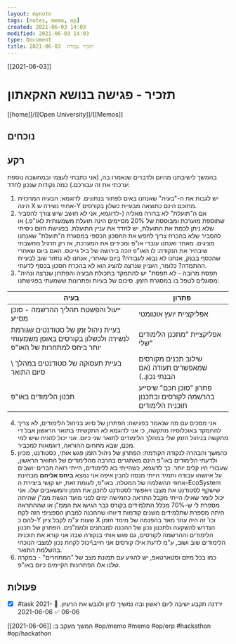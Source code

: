 ```yaml
---
layout: mynote
tags: [notes, memo, op] 
created: 2021-06-03 14:03
modified: 2021-06-03 14:03
type: Document
title: תזכיר עבודה  2021-06-03
---
```

[[2021-06-03]]
#  תזכיר - פגישה בנושא האקאתון		
[[home]]/[[Open University]]/[[Memos]]

## נוכחים 
## רקע 
בהמשך לישיבתנו מהיום ולדברים שנאמרו בה, (אני כתבתי לעצמי ובמחשבה נוספת ערכתי את זה עבורכם.) כמה נקודות שנכון לחדד:
1. יש לגבות את ה-"בעיה" שאנחנו באים לפתור בנתונים. 
לדוגמא: הבעיה המרכזית הינה X אחוזי נשירה ש-Y מתוכם הינם כתוצאה מבעיית כשלון בקורסים. 
2. אם ה"תועלת" לא ברורה מאליה (-לדוגמא, אני לא חושב שיש צורך להסביר שתוספת מוערכת ומבוססת של 20% מסיימים הינה תועלת משמעותית לאו"פ.)  או שלא ניתן לכמת את התועלת, יש לחדד את עניין התועלת. בפגישת הזום ניסיתי להסביר שלא בהכרח צריך לחפש את החסכון הכספי במסגרת ה"תועלת"  שאנחנו מציגים. 
מאחר ואנחנו עובדי או"פ ומכירים את המערכת, אז רק תרגיל מחשבתי שיבהיר את הנקודה: לו האו"פ זוכה בירושה של ביל גייטס. האם ביום שאחרי שהכסף בבנק, אנחנו לא נבוא לעבודה? ביום שאחרי, אנחנו לא נחזור שוב לבעיית ההתמדה? כלומר, העניין שנרצה להציג הוא לא בהכרח חסכון בכסף לדעתי. 
3. "תפסת מרובה - לא תפסת" יש להתמקד בתכולת הבעיה והפתרון שנרצה ונהיה מסוגלים לטפל בו במסגרת הזמן. סיכום  של בעיות ופתרונות ששמעתי בפגישתנו:

| בעיה                                                                                               | פתרון                                                          |
| -------------------------------------------------------------------------------------------------- | -------------------------------------------------------------- |
| ייעול והפשטת תהליך ההרשמה - סוכן מסייע                                                             | אפליקציית יועץ אוטומטי                                         |
| בעיית ניהול זמן של סטודנטים שגורמת לנשירה ולכשלון בקורסים באופן משמעותי יותר ביחס למתחרות של האו"פ | אפליקציית "מתכנן הלימודים שלי"                                 |
| בעיית תעסוקה של סטודנטים במהלך \ סיום התואר                                                        | שילוב תכנים מקורסים שמאפשרים תעודה (אם הבנתי נכון..)           |
| תכנון הלימודים באו"פ                                                                               | פתרון "סוכן חכם" שיסייע בהרשמה לקורסים ובתכנון תוכנית הלימודים |
4. אני מסכים עם מה שנאמר בפגישה: הפתרון של סיוע בניהול הלימודים,  לא צריך להתמקד באוכלוסיה מתקשה, כי אני לדוגמא לא התקשיתי בתואר הראשון אבל די מתקשה בניהול הזמן שלי במהלך הלימודים לתואר שני כיום. אני יכול להניח שיש למי מכם, שבא מתחום ההוראה, דוגמאות למכביר.
5. כהמשך והבהרה לנקודה הקודמת:
הפתרון של ניהול הזמן פגש אותי, כסטודנט, מכיון ולדעתי הלימודים באו"פ הינם מאתגרים בהרבה מהלימודים של התואר הראשון, שעבורי היו קלים יותר.
כך לדוגמא, כשהייתי בא ללימודים, הייתי רואה חברים יושבים על איזשהו עבודה ותמיד הייתי מנסה להבין איפה אני נמצא **ביחס אליהם** מבחינת אחוזי ההשלמה של המטלה. באו"פ, לעומת זאת, יש קושי ביצירת ה-EcoSystem שישקף לסטודנט את מצבו ויאפשר לסטודנט לתכנן את הזמן והמשאבים שלו. אני יכול לומר שאילו הייתי מקבל התראה כחמישה ימים לפני מועד הגשת ממ"ן שהיתה מספרת לי ש-70% מכלל התלמידים בקורס כבר הגישו את הממ"ן או שההתראה היתה מספרת שתלמידים משנים קודמות דיווחו שההכנה למבחן  הספציפי הזה לקח להם כ-Y שעות ע"מ לקבל ציון X וכו' זה היה עוזר מאד בהפנמה של מימד הזמן הנדרש להשקעה ולתכנון נכון של ההכנה למבחנים ולממ"נים.
הפתרון של תכנון הלימודים וההרשמה לקורסים, גם פגש אותי בנקודה שבה אני קורא את תוכנית הלימודים שוב ושוב, ע"מ לדעת אילו קורסים אני חייב\יכול לקחת נכון למצבי הנוכחי בהשלמת התואר.
6. כמו בכל מיזם וסטארטאפ, יש להגיע עם תמונת מצב של "המתחרים" - במקרה שלנו אלו הפתרונות הקיימים כיום באו"פ.

## פעולות
- [x] #task ירדנה תקבע ישיבה ליום ראשון ובה נמשיך לדון ולגבש את הרעיון. 📅 2021-06-06 ✅ 2021-06-06
 
המשך מעקב ב: [[2021-06-06]] 
#op/memo
#memo 
#op/erp 
#hackathon 
#op/hackathon 